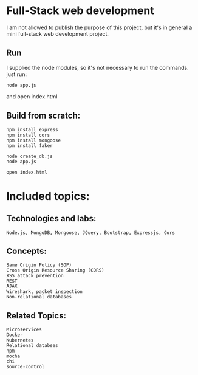 # Full-Stack web development
I am not allowed to publish the purpose of this project,
but it's in general a mini full-stack web development project.

## Run
I supplied the node modules, so it's not necessary to run the commands. just run:
```
node app.js
```
and open index.html

## Build from scratch:
```
npm install express
npm install cors
npm install mongoose
npm install faker

node create_db.js
node app.js

open index.html
```
# Included topics:

## Technologies and labs:
```
Node.js, MongoDB, Mongoose, JQuery, Bootstrap, Expressjs, Cors
```

## Concepts:
```
Same Origin Policy (SOP)
Cross Origin Resource Sharing (CORS)
XSS attack prevention
REST
AJAX
Wireshark, packet inspection
Non-relational databases
```

## Related Topics:
```
Microservices
Docker
Kubernetes
Relational databses
npm
mocha
chi
source-control
```
